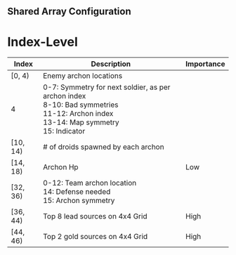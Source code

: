 ## Shared Array Configuration

# Index-Level

| Index    | Description                            | Importance |
|----------|----------------------------------------|------------|
| [0, 4)   | Enemy archon locations                 |            |
| 4        | 0-7: Symmetry for next soldier, as per archon index<br> 8-10: Bad symmetries<br> 11-12: Archon index<br> 13-14: Map symmetry<br> 15: Indicator                      |            |
| [10, 14) | # of droids spawned by each archon     |            |
| [14, 18) | Archon Hp                              | Low        |
| [32, 36) | 0-12: Team archon location<br> 14: Defense needed<br> 15: Archon symmetry |            |
| [36, 44) | Top 8 lead sources on 4x4 Grid         | High       |
| [44, 46) | Top 2 gold sources on 4x4 Grid         | High       |
